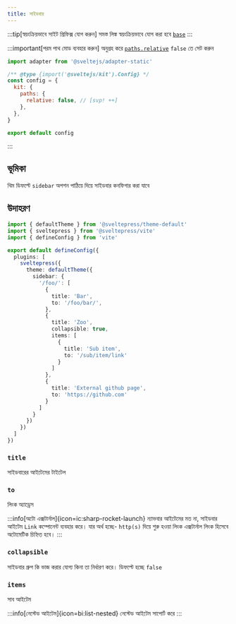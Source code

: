 ```yaml
---
title: সাইডবার
---
```


:::tip[স্বয়ংক্রিয়ভাবে সাইট প্রিফিক্স যোগ করুন]
সমস্ত লিঙ্ক স্বয়ংক্রিয়ভাবে যোগ করা হবে [`base`](https://svelte.dev/docs/kit/$app-paths#base)
:::

:::important[পরম পাথ মোড ব্যবহার করুন]
অনুগ্রহ করে [`paths.relative`](https://svelte.dev/docs/kit/configuration#paths) `false` তে সেট করুন

```js title="svelte.config.js"
import adapter from '@sveltejs/adapter-static'

/** @type {import('@sveltejs/kit').Config} */
const config = {
  kit: {
    paths: {
      relative: false, // [svp! ++]
    },
  },
}

export default config
```
:::

## ভূমিকা

থিম ডিফল্টে `sidebar` অপশন পাঠিয়ে দিয়ে সাইডবার কনফিগার করা যাবে

## উদাহরণ

```ts
import { defaultTheme } from '@sveltepress/theme-default'
import { sveltepress } from '@sveltepress/vite'
import { defineConfig } from 'vite'

export default defineConfig({
  plugins: [
    sveltepress({
      theme: defaultTheme({
        sidebar: {
          '/foo/': [
            {
              title: 'Bar',
              to: '/foo/bar/',
            },
            {
              title: 'Zoo',
              collapsible: true,
              items: [
                {
                  title: 'Sub item',
                  to: '/sub/item/link'
                }
              ]
            },
            {
              title: 'External github page',
              to: 'https://github.com'
            }
          ]
        }
      })
    })
  ]
})
```

### `title`

সাইডবারের আইটেমের টাইটেল

### `to`

লিংক অ্যাড্রেস

:::info[অটো এক্সটার্নাল]{icon=ic:sharp-rocket-launch}
ন্যাভবার আইটেমের মত না, সাইডবার আইটেম `Link` কম্পোনেন্ট ব্যবহার করে। যার অর্থ হচ্ছে- `http(s)` দিয়ে শুরু হওয়া লিংক এক্সটার্নাল লিংক হিসেবে অটোমেটিক চিহ্নিত হবে।
:::

### `collapsible`

সাইডবার গ্রুপ কি ভাজ করার যোগ্য কিনা তা নির্ধারণ করে। ডিফল্টে হচ্ছে `false`

### `items`

সাব আইটেম

:::info[নেস্টেড আইটেম]{icon=bi:list-nested}
নেস্টেড আইটেম সাপোর্ট করে
:::
